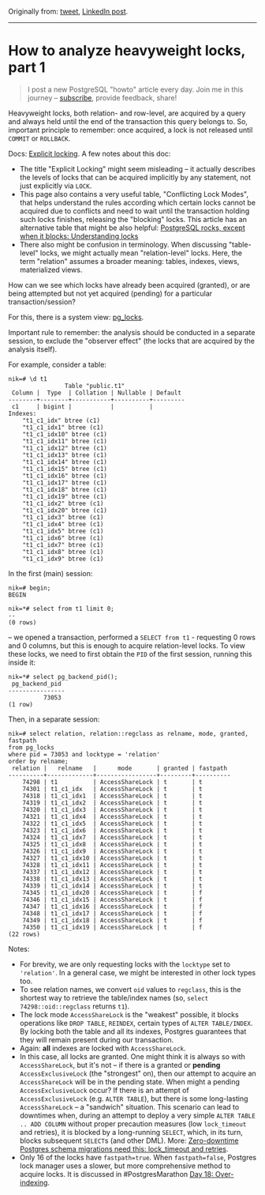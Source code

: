 Originally from: [tweet](https://twitter.com/samokhvalov/status/1714543861975204241), [LinkedIn post]().

---

# How to analyze heavyweight locks, part 1

> I post a new PostgreSQL "howto" article every day. Join me in this
> journey – [subscribe](https://twitter.com/samokhvalov/), provide feedback, share!

Heavyweight locks, both relation- and row-level, are acquired by a query and always held until the end of the
transaction this query belongs to. So, important principle to remember: once acquired, a lock is not released until
`COMMIT` or `ROLLBACK`.

Docs: [Explicit locking](https://postgresql.org/docs/current/explicit-locking.html). A few notes about this doc:

- The title "Explicit Locking" might seem misleading – it actually describes the levels of locks that can be acquired
  implicitly by any statement, not just explicitly via `LOCK`.
- This page also contains a very useful table, "Conflicting Lock Modes", that helps understand the rules according which
  certain locks cannot be acquired due to conflicts and need to wait until the transaction holding such locks finishes,
  releasing the "blocking" locks. This article has an alternative table that might be also helpful:
  [PostgreSQL rocks, except when it blocks: Understanding locks](https://citusdata.com/blog/2018/02/15/when-postgresql-blocks/)
- There also might be confusion in terminology. When discussing "table-level" locks, we might actually mean
  "relation-level" locks. Here, the term "relation" assumes a broader meaning: tables, indexes, views, materialized
  views.

How can we see which locks have already been acquired (granted), or are being attempted but not yet acquired (pending)
for a particular transaction/session?

For this, there is a system view: [pg_locks](https://postgresql.org/docs/current/view-pg-locks.html).

Important rule to remember: the analysis should be conducted in a separate session, to exclude the "observer effect" 
(the locks that are acquired by the analysis itself).

For example, consider a table:

```
nik=# \d t1
                Table "public.t1"
 Column |  Type  | Collation | Nullable | Default
--------+--------+-----------+----------+---------
 c1     | bigint |           |          |
Indexes:
    "t1_c1_idx" btree (c1)
    "t1_c1_idx1" btree (c1)
    "t1_c1_idx10" btree (c1)
    "t1_c1_idx11" btree (c1)
    "t1_c1_idx12" btree (c1)
    "t1_c1_idx13" btree (c1)
    "t1_c1_idx14" btree (c1)
    "t1_c1_idx15" btree (c1)
    "t1_c1_idx16" btree (c1)
    "t1_c1_idx17" btree (c1)
    "t1_c1_idx18" btree (c1)
    "t1_c1_idx19" btree (c1)
    "t1_c1_idx2" btree (c1)
    "t1_c1_idx20" btree (c1)
    "t1_c1_idx3" btree (c1)
    "t1_c1_idx4" btree (c1)
    "t1_c1_idx5" btree (c1)
    "t1_c1_idx6" btree (c1)
    "t1_c1_idx7" btree (c1)
    "t1_c1_idx8" btree (c1)
    "t1_c1_idx9" btree (c1)
```

In the first (main) session:

```
nik=# begin;
BEGIN

nik=*# select from t1 limit 0;
--
(0 rows)
```

– we opened a transaction, performed a `SELECT from t1` - requesting 0 rows and 0 columns, but this is enough to acquire
relation-level locks. To view these locks, we need to first obtain the `PID` of the first session, running this inside
it:

```
nik=*# select pg_backend_pid();
 pg_backend_pid
----------------
          73053
(1 row)
```

Then, in a separate session:

```
nik=# select relation, relation::regclass as relname, mode, granted, fastpath
from pg_locks
where pid = 73053 and locktype = 'relation'
order by relname;
 relation |   relname   |      mode       | granted | fastpath
----------+-------------+-----------------+---------+----------
    74298 | t1          | AccessShareLock | t       | t
    74301 | t1_c1_idx   | AccessShareLock | t       | t
    74318 | t1_c1_idx1  | AccessShareLock | t       | t
    74319 | t1_c1_idx2  | AccessShareLock | t       | t
    74320 | t1_c1_idx3  | AccessShareLock | t       | t
    74321 | t1_c1_idx4  | AccessShareLock | t       | t
    74322 | t1_c1_idx5  | AccessShareLock | t       | t
    74323 | t1_c1_idx6  | AccessShareLock | t       | t
    74324 | t1_c1_idx7  | AccessShareLock | t       | t
    74325 | t1_c1_idx8  | AccessShareLock | t       | t
    74326 | t1_c1_idx9  | AccessShareLock | t       | t
    74327 | t1_c1_idx10 | AccessShareLock | t       | t
    74328 | t1_c1_idx11 | AccessShareLock | t       | t
    74337 | t1_c1_idx12 | AccessShareLock | t       | t
    74338 | t1_c1_idx13 | AccessShareLock | t       | t
    74339 | t1_c1_idx14 | AccessShareLock | t       | t
    74345 | t1_c1_idx20 | AccessShareLock | t       | f
    74346 | t1_c1_idx15 | AccessShareLock | t       | f
    74347 | t1_c1_idx16 | AccessShareLock | t       | f
    74348 | t1_c1_idx17 | AccessShareLock | t       | f
    74349 | t1_c1_idx18 | AccessShareLock | t       | f
    74350 | t1_c1_idx19 | AccessShareLock | t       | f
(22 rows)
```

Notes:

- For brevity, we are only requesting locks with the `locktype` set to `'relation'`. In a general case, we might be
  interested in other lock types too.
- To see relation names, we convert `oid` values to `regclass`, this is the shortest way to retrieve the table/index
  names (so, `select 74298::oid::regclass` returns `t1`).
- The lock mode `AccessShareLock` is the "weakest" possible, it blocks operations like `DROP TABLE`, `REINDEX`, certain
  types of `ALTER TABLE/INDEX`. By locking both the table and all its indexes, Postgres guarantees that they will remain
  present during our transaction.
- Again: **all** indexes are locked with `AccessShareLock`.
- In this case, all locks are granted. One might think it is always so with `AccessShareLock`, but it's not – if there
  is a granted or **pending** `AccessExclusiveLock` (the "strongest" on), then our attempt to acquire
  an `AccessShareLock` will be in the pending state. When might a pending `AccessExclusiveLock` occur? If there is an
  attempt of `AccessExclusiveLock` (e.g. `ALTER TABLE`), but there is some long-lasting `AccessShareLock` – a "sandwich"
  situation. This scenario can lead to downtimes when, during an attempt to deploy a very
  simple `ALTER TABLE .. ADD COLUMN` without proper precaution measures (low `lock_timeout` and retries), it is blocked
  by a long-running `SELECT`, which, in its turn, blocks subsequent `SELECT`s (and other DML). More: 
  [Zero-downtime Postgres schema migrations need this: lock_timeout and retries](https://postgres.ai/blog/20210923-zero-downtime-postgres-schema-migrations-lock-timeout-and-retries).
- Only 16 of the locks have `fastpath=true`. When `fastpath=false`, Postgres lock manager uses a slower, but more
  comprehensive method to acquire locks. It is discussed in #PostgresMarathon 
  [Day 18: Over-indexing](0018_over_indexing.md). 
